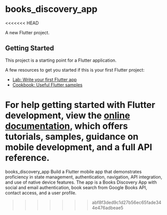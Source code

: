 # books_discovery_app
<<<<<<< HEAD

A new Flutter project.

## Getting Started

This project is a starting point for a Flutter application.

A few resources to get you started if this is your first Flutter project:

- [Lab: Write your first Flutter app](https://docs.flutter.dev/get-started/codelab)
- [Cookbook: Useful Flutter samples](https://docs.flutter.dev/cookbook)

For help getting started with Flutter development, view the
[online documentation](https://docs.flutter.dev/), which offers tutorials,
samples, guidance on mobile development, and a full API reference.
=======
books_discovery_app  Build a Flutter mobile app that demonstrates proficiency in state management, authentication, navigation, API integration, and use of native device features. The app is a Books Discovery App with social and email authentication, book search from Google Books API, contact access, and a user profile.
>>>>>>> abf8f3ded9c1d27b56ec65fade344e476adbeae5
